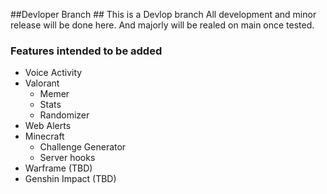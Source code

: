 ##Devloper Branch ##
This is a Devlop branch All development and minor release will be done here. And majorly will be realed on main once tested.
### Features intended to be added
- Voice Activity
- Valorant
  - Memer
  - Stats
  - Randomizer
- Web Alerts
- Minecraft
  - Challenge Generator
  - Server hooks
- Warframe (TBD)
- Genshin Impact (TBD)
